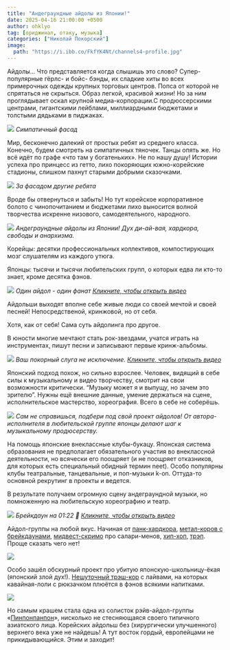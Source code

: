 ```yaml
---
title: "Андеграундные айдолы из Японии!"
date: 2025-04-16 21:00:00 +0500
author: ohklyo
tag: [ориджинал, отаку, музыка]
categories: ["Николай Покорский"]
image:
  path: "https://i.ibb.co/FkfYK4Nt/channels4-profile.jpg"
---
```


Айдолы… Что представляется когда слышишь это слово? Супер-популярные гёрлс- и бойс- бэнды, их сладкие хиты во всех примерочных одежды крупных торговых центров. Попса от которой не спрятаться не скрыться. Образ легкой, красивой жизни! Но за ним проглядывает оскал крупной медиа-корпорации.С продюссерскими центрами, гигантскими лейблами, миллиардными бюджетами и толстыми дядьками в пиджаках.

![](https://sun9-12.userapi.com/impg/dZC-tTJeHNCj04XFE7KwIuyOsOeivBNg8QkKSQ/laLqCsU6D6o.jpg?size=1427x927&quality=95&sign=767cb01644e95d0938b25aa01e40e007&type=album)
_Симпатичный фасад_

Мир, бесконечно далекий от простых ребят из среднего класса. Конечно, будем смотреть на симпатичных тяночек. Танцы опять же. Но всё идёт по графе «что там у богатеньких». Не по нашу душу! Истории успеха про принцесс из гетто, лихо покоряющих южно-корейские стадионы, слишком пахнут старыми добрыми сказочками.

![](https://sun9-14.userapi.com/impg/huuTRe_eSQzhNy4lU04vjhoE6XATyFyIKzlCVg/vfhneVuRv5A.jpg?size=1058x692&quality=95&sign=6d56fdec87b1db7f38614db1fc672d0e&type=album)
_За фасадом другие ребята_

Вроде бы отвернуться и забыть! Но тут корейское корпоративное болото с чинопочитанием и бюджетами лихо выносится волной творчества искренне низового, самодеятельного, народного.

![](https://sun9-63.userapi.com/impg/B3jlijorZsubwwfmZQtAASMM_DNnt-__P4KlRA/Nf8SnAYSQIU.jpg?size=1440x1800&quality=95&sign=48d7e7f8fdfcaa676eef782582d9f441&type=album)
_Андеграундные айдолы из Японии! Дух ди-ай-вая, хардкора, свободы и анархизма._

Корейцы: десятки профессиональных коллективов, компостирующих мозг слушателям из каждого утюга.  
  
Японцы: тысячи и тысячи любительских групп, о которых едва ли кто-то знает, кроме десятка фэнов.

![](https://img.youtube.com/vi/b6yWwTR1Jr4/0.jpg)
_Один айдол - один фанат [Кликните, чтобы открыть видео](https://www.youtube.com/watch?v=b6yWwTR1Jr4)_

Айдольши выходят вполне себе живые люди со своей мечтой и своей песней! Непосредственой, кринжовой, но от себя. 

Хотя, как от себя! Сама суть айдолинга про другое.

В юности многие мечтают стать рок-звездами, учатся играть на инструментах, пишут песни и записывают первые кринж-альбомы.

![](https://img.youtube.com/vi/B9edXxnDB3E/0.jpg)
_Ваш покорный слуга не исключение. [Кликните, чтобы открыть видео](https://www.youtube.com/watch?v=B9edXxnDB3E)_

Японский подход похож, но сильно взрослее. Человек, видящий в себе силы к музыкальному и видео творчеству, смотрит на свои возможности критически. “Музыку может я и выпущу, но зачем это зрителю”. Нужны ещё внешние данные, умение держаться на сцене, исполнительское мастерство, хореография. Всего в себе не соберёшь.

![](https://sun9-59.userapi.com/impg/FmjhSBZ0iZxp5lBabRPUVcTHVV2E-a-SyijIdg/zZwT90v_sbc.jpg?size=1881x995&quality=95&sign=f6aec69f11daa47654d7742c068a172e&type=album)
_Сам не справишься, подбери под свой проект айдолов! От автора-исполнителя в любительской группе японцы делают шаг к музыкальному продюсерству._

На помощь японские внеклассные клубы-букацу. Японская система образования не предполагает обязательного участия во внеклассной деятельности, но всячески его поощряет (и не поощряет отказников, для которых есть специальный обидный термин neet). Особо популярны клубы театральные, танцевальные, и поп-музыки k-on. Оттуда-то основной рекрутинг в проекты и ведется.

В результате получаем огромную сцену андеграундной музыки, но помноженную на любительскую хореографию и театр.

![](https://img.youtube.com/vi/B-9AtkL-lZI/0.jpg)
_Брейкдаун на 01:22 🤘 [Кликните, чтобы открыть видео](https://www.youtube.com/watch?v=B-9AtkL-lZI)_

Айдол-группы на любой вкус. Начиная от [панк-хардкора](https://www.youtube.com/watch?v=cmLeISjwVxU), [метал-коров с брейкдаунами](https://www.youtube.com/watch?v=17MyrK7AHBc), [мидвест-скримо](https://youtu.be/D6dxKpIs6CA?t=79) про салари-менов, [хип-хоп](https://www.youtube.com/watch?v=eT_a817ReRQ), [трэп](https://www.youtube.com/watch?v=KH0b5RbGNAE). Проще сказать чего нет!

![](https://sun9-47.userapi.com/impg/DwA5U_pIlSPAPcetJbudAQv9x6ZkWq62IgD8hA/jy_JYu9R_rw.jpg?size=1099x1420&quality=95&sign=3db458b873d78f378cfc8b0863edce65&type=album)

Особо зашёл обскурный проект про убитую японскую-школьницу-ёкая (японский злой дух!). [Нешуточный трэш-кор](https://www.youtube.com/watch?v=K6gZ2TEHGN8) с лайвами, на которых кавайная-лоли с рюкзачком плюётся в фэнов всякими напитками.

![](https://sun9-73.userapi.com/impg/-yqjOgmBPaDeLAmYXNNJgdP_NCFz5DaW3Jzldw/aLfZou7elkM.jpg?size=1080x1350&quality=95&sign=d63bd1f53f9e6a27b78c35588b175fb4&type=album)

Но самым крашем стала одна из солисток рэйв-айдол-группы «[Пинпонпанпон](https://www.youtube.com/watch?v=WGO-P-t1Rm4)», нисколько не стесняющаяся своего типичного азиатского лица. Корейских айдольш без (хирургически улучшенного) верхнего века уже не найдешь! А тут восток гордый, европейцами не прикидывающийся. Этим и заходит!
